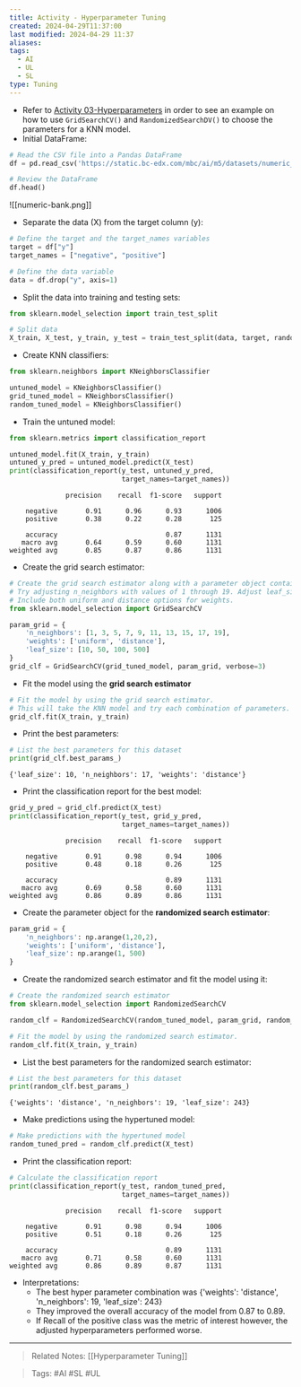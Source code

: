 ```yaml
---
title: Activity - Hyperparameter Tuning
created: 2024-04-29T11:37:00
last modified: 2024-04-29 11:37
aliases: 
tags:
  - AI
  - UL
  - SL
type: Tuning
---
```

- Refer to [Activity 03-Hyperparameters](file:///C:/Users/anghe/Documents/Work/mbc-ai/05-ML-Optimization/activities/03-Hyperparameters) in order to see an example on how to use `GridSearchCV()` and `RandomizedSearchDV()` to choose the parameters for a KNN model.
- Initial DataFrame:
```python
# Read the CSV file into a Pandas DataFrame
df = pd.read_csv('https://static.bc-edx.com/mbc/ai/m5/datasets/numeric_bank.csv')

# Review the DataFrame
df.head()
```
![[numeric-bank.png]]
- Separate the data (X) from the target column (y):
```python
# Define the target and the target_names variables
target = df["y"]
target_names = ["negative", "positive"]

# Define the data variable
data = df.drop("y", axis=1)
```
- Split the data into training and testing sets:
```python
from sklearn.model_selection import train_test_split

# Split data
X_train, X_test, y_train, y_test = train_test_split(data, target, random_state=42)
```
- Create KNN classifiers:
```python
from sklearn.neighbors import KNeighborsClassifier

untuned_model = KNeighborsClassifier()
grid_tuned_model = KNeighborsClassifier()
random_tuned_model = KNeighborsClassifier()
```
- Train the untuned model:
```python
from sklearn.metrics import classification_report

untuned_model.fit(X_train, y_train)
untuned_y_pred = untuned_model.predict(X_test)
print(classification_report(y_test, untuned_y_pred,
                            target_names=target_names))
```
```text
              precision    recall  f1-score   support

    negative       0.91      0.96      0.93      1006
    positive       0.38      0.22      0.28       125

    accuracy                           0.87      1131
   macro avg       0.64      0.59      0.60      1131
weighted avg       0.85      0.87      0.86      1131
```
- Create the grid search estimator:
```python
# Create the grid search estimator along with a parameter object containing the values to adjust.
# Try adjusting n_neighbors with values of 1 through 19. Adjust leaf_size by using 10, 50, 100, and 500.
# Include both uniform and distance options for weights.
from sklearn.model_selection import GridSearchCV

param_grid = {
    'n_neighbors': [1, 3, 5, 7, 9, 11, 13, 15, 17, 19],
    'weights': ['uniform', 'distance'],
    'leaf_size': [10, 50, 100, 500]
}
grid_clf = GridSearchCV(grid_tuned_model, param_grid, verbose=3)
```
- Fit the model using the **grid search estimator**
```python
# Fit the model by using the grid search estimator.
# This will take the KNN model and try each combination of parameters.
grid_clf.fit(X_train, y_train)
```
- Print the best parameters:
```python
# List the best parameters for this dataset
print(grid_clf.best_params_)
```
```text
{'leaf_size': 10, 'n_neighbors': 17, 'weights': 'distance'}
```
- Print the classification report for the best model:
```python
grid_y_pred = grid_clf.predict(X_test)
print(classification_report(y_test, grid_y_pred,
                            target_names=target_names))
```
```text
              precision    recall  f1-score   support

    negative       0.91      0.98      0.94      1006
    positive       0.48      0.18      0.26       125

    accuracy                           0.89      1131
   macro avg       0.69      0.58      0.60      1131
weighted avg       0.86      0.89      0.86      1131
```
- Create the parameter object for the **randomized search estimator**:
```python
param_grid = {
    'n_neighbors': np.arange(1,20,2),
    'weights': ['uniform', 'distance'],
    'leaf_size': np.arange(1, 500)
}
```
- Create the randomized search estimator and fit the model using it:
```python
# Create the randomized search estimator
from sklearn.model_selection import RandomizedSearchCV

random_clf = RandomizedSearchCV(random_tuned_model, param_grid, random_state=0, verbose=3)

# Fit the model by using the randomized search estimator.
random_clf.fit(X_train, y_train)
```
- List the best parameters for the randomized search estimator:
```python
# List the best parameters for this dataset
print(random_clf.best_params_)
```
```text
{'weights': 'distance', 'n_neighbors': 19, 'leaf_size': 243}
```
- Make predictions using the hypertuned model:
```python
# Make predictions with the hypertuned model
random_tuned_pred = random_clf.predict(X_test)
```
- Print the classification report:
```python
# Calculate the classification report
print(classification_report(y_test, random_tuned_pred,
                            target_names=target_names))
```
```text
              precision    recall  f1-score   support

    negative       0.91      0.98      0.94      1006
    positive       0.51      0.18      0.26       125

    accuracy                           0.89      1131
   macro avg       0.71      0.58      0.60      1131
weighted avg       0.86      0.89      0.87      1131
```
- Interpretations:
	- The best hyper parameter combination was {'weights': 'distance', 'n_neighbors': 19, 'leaf_size': 243}
	- They improved the overall accuracy of the model from 0.87 to 0.89.
	- If Recall of the positive class was the metric of interest however, the adjusted hyperparameters performed worse.
---
>Related Notes: [[Hyperparameter Tuning]]

>Tags: #AI #SL #UL 
